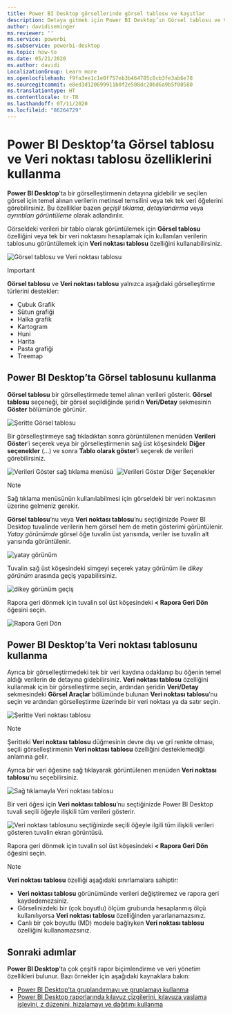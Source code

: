 ```yaml
---
title: Power BI Desktop görsellerinde görsel tablosu ve kayıtlar
description: Detaya gitmek için Power BI Desktop’ın Görsel tablosu ve Veri noktası tablosu özelliklerini kullanın
author: davidiseminger
ms.reviewer: ''
ms.service: powerbi
ms.subservice: powerbi-desktop
ms.topic: how-to
ms.date: 05/21/2020
ms.author: davidi
LocalizationGroup: Learn more
ms.openlocfilehash: f9fa3ee1c1e0f757eb3b464785c8cb3fe3ab6e78
ms.sourcegitcommit: e8ed3d120699911b0f2e508dc20bd6a9b5f00580
ms.translationtype: HT
ms.contentlocale: tr-TR
ms.lasthandoff: 07/11/2020
ms.locfileid: "86264729"
---
```

# <a name="use-visual-table-and-data-point-table-in-power-bi-desktop"></a>Power BI Desktop’ta Görsel tablosu ve Veri noktası tablosu özelliklerini kullanma
**Power BI Desktop**'ta bir görselleştirmenin detayına gidebilir ve seçilen görsel için temel alınan verilerin metinsel temsilini veya tek tek veri öğelerini görebilirsiniz. Bu özellikler bazen *geçişli tıklama*, *detaylandırma* veya *ayrıntıları görüntüleme* olarak adlandırılır.

Görseldeki verileri bir tablo olarak görüntülemek için **Görsel tablosu** özelliğini veya tek bir veri noktasını hesaplamak için kullanılan verilerin tablosunu görüntülemek için **Veri noktası tablosu** özelliğini kullanabilirsiniz. 

![Görsel tablosu ve Veri noktası tablosu](media/desktop-see-data-see-records/see-data-record.png)

>[!IMPORTANT]
>**Görsel tablosu** ve **Veri noktası tablosu** yalnızca aşağıdaki görselleştirme türlerini destekler:
>  - Çubuk Grafik
>  - Sütun grafiği
>  - Halka grafik
>  - Kartogram
>  - Huni
>  - Harita
>  - Pasta grafiği
>  - Treemap

## <a name="use-visual-table-in-power-bi-desktop"></a>Power BI Desktop’ta Görsel tablosunu kullanma

**Görsel tablosu** bir görselleştirmede temel alınan verileri gösterir. **Görsel tablosu** seçeneği, bir görsel seçildiğinde şeridin **Veri/Detay** sekmesinin **Göster** bölümünde görünür.

![Şeritte Görsel tablosu](media/desktop-see-data-see-records/visual-table-01.png)

Bir görselleştirmeye sağ tıkladıktan sonra görüntülenen menüden **Verileri Göster**’i seçerek veya bir görselleştirmenin sağ üst köşesindeki **Diğer seçenekler** (...) ve sonra **Tablo olarak göster**’i seçerek de verileri görebilirsiniz.

![Verileri Göster sağ tıklama menüsü](media/desktop-see-data-see-records/visual-table-02.png)&nbsp;&nbsp;![Verileri Göster Diğer Seçenekler](media/desktop-see-data-see-records/visual-table-03.png)

> [!NOTE]
> Sağ tıklama menüsünün kullanılabilmesi için görseldeki bir veri noktasının üzerine gelmeniz gerekir.

**Görsel tablosu**’nu veya **Veri noktası tablosu**’nu seçtiğinizde Power BI Desktop tuvalinde verilerin hem görsel hem de metin gösterimi görüntülenir. *Yatay görünümde* görsel öğe tuvalin üst yarısında, veriler ise tuvalin alt yarısında görüntülenir. 

![yatay görünüm](media/desktop-see-data-see-records/visual-table-04.png)

Tuvalin sağ üst köşesindeki simgeyi seçerek yatay görünüm ile *dikey görünüm* arasında geçiş yapabilirsiniz.

![dikey görünüm geçiş](media/desktop-see-data-see-records/visual-table-05.png)

Rapora geri dönmek için tuvalin sol üst köşesindeki **< Rapora Geri Dön** öğesini seçin.

![Rapora Geri Dön](media/desktop-see-data-see-records/visual-table-06.png)

## <a name="use-data-point-table-in-power-bi-desktop"></a>Power BI Desktop’ta Veri noktası tablosunu kullanma

Ayrıca bir görselleştirmedeki tek bir veri kaydına odaklanıp bu öğenin temel aldığı verilerin de detayına gidebilirsiniz. **Veri noktası tablosu** özelliğini kullanmak için bir görselleştirme seçin, ardından şeridin **Veri/Detay** sekmesindeki **Görsel Araçlar** bölümünde bulunan **Veri noktası tablosu**’nu seçin ve ardından görselleştirme üzerinde bir veri noktası ya da satır seçin. 

![Şeritte Veri noktası tablosu](media/desktop-see-data-see-records/visual-table-07.png)

> [!NOTE]
> Şeritteki **Veri noktası tablosu** düğmesinin devre dışı ve gri renkte olması, seçili görselleştirmenin **Veri noktası tablosu** özelliğini desteklemediği anlamına gelir.

Ayrıca bir veri öğesine sağ tıklayarak görüntülenen menüden **Veri noktası tablosu**’nu seçebilirsiniz.

![Sağ tıklamayla Veri noktası tablosu](media/desktop-see-data-see-records/visual-table-08.png)

Bir veri öğesi için **Veri noktası tablosu**’nu seçtiğinizde Power BI Desktop tuvali seçili öğeyle ilişkili tüm verileri gösterir. 

![Veri noktası tablosunu seçtiğinizde seçili öğeyle ilgili tüm ilişkili verileri gösteren tuvalin ekran görüntüsü.](media/desktop-see-data-see-records/visual-table-09.png)

Rapora geri dönmek için tuvalin sol üst köşesindeki **< Rapora Geri Dön** öğesini seçin.


> [!NOTE]
>**Veri noktası tablosu** özelliği aşağıdaki sınırlamalara sahiptir:
> - **Veri noktası tablosu** görünümünde verileri değiştiremez ve rapora geri kaydedemezsiniz.
> - Görselinizdeki bir (çok boyutlu) ölçüm grubunda hesaplanmış ölçü kullanılıyorsa **Veri noktası tablosu** özelliğinden yararlanamazsınız.
> - Canlı bir çok boyutlu (MD) modele bağlıyken **Veri noktası tablosu** özelliğini kullanamazsınız.

## <a name="next-steps"></a>Sonraki adımlar
**Power BI Desktop**'ta çok çeşitli rapor biçimlendirme ve veri yönetim özellikleri bulunur. Bazı örnekler için aşağıdaki kaynaklara bakın:

* [Power BI Desktop'ta gruplandırmayı ve gruplamayı kullanma](desktop-grouping-and-binning.md)
* [Power BI Desktop raporlarında kılavuz çizgilerini, kılavuza yaslama işlevini, z düzenini, hizalamayı ve dağıtımı kullanma](desktop-gridlines-snap-to-grid.md)

